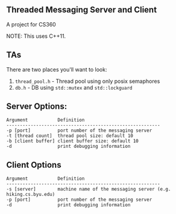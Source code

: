 Threaded Messaging Server and Client
----------------------

A project for CS360

NOTE: This uses C++11.


## TAs

There are two places you'll want to look:

1. `thread_pool.h` - Thread pool using only posix semaphores
2. `db.h` - DB using `std::mutex` and `std::lockguard`


## Server Options:

```
Argument           Definition
---------------------------------------------------------
-p [port]          port number of the messaging server
-t [thread count]  thread pool size: default 10
-b [client buffer] client buffer size: default 10
-d                 print debugging information
```

## Client Options
```
Argument           Definition
---------------------------------------------------------
-s [server]        machine name of the messaging server (e.g. hiking.cs.byu.edu)
-p [port]          port number of the messaging server
-d                 print debugging information
```